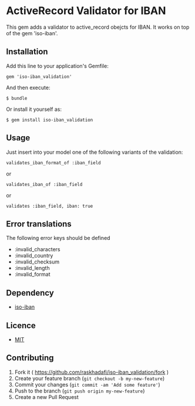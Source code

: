 # ActiveRecord Validator for IBAN

This gem adds a validator to active_record obejcts for IBAN.
It works on top of the gem 'iso-iban'.

## Installation

Add this line to your application's Gemfile:

    gem 'iso-iban_validation'

And then execute:

    $ bundle

Or install it yourself as:

    $ gem install iso-iban_validation

## Usage

Just insert into your model one of the following variants of the validation:

    validates_iban_format_of :iban_field

or

    validates_iban_of :iban_field

or

    validates :iban_field, iban: true


## Error translations
The following error keys should be defined
  * :invalid_characters
  * :invalid_country
  * :invalid_checksum
  * :invalid_length
  * :invalid_format

## Dependency

* [iso-iban](https://github.com/apeiros/iso-iban)

## Licence

* [MIT](LICENSE.txt)

## Contributing

1. Fork it ( https://github.com/raskhadafi/iso-iban_validation/fork )
2. Create your feature branch (`git checkout -b my-new-feature`)
3. Commit your changes (`git commit -am 'Add some feature'`)
4. Push to the branch (`git push origin my-new-feature`)
5. Create a new Pull Request
